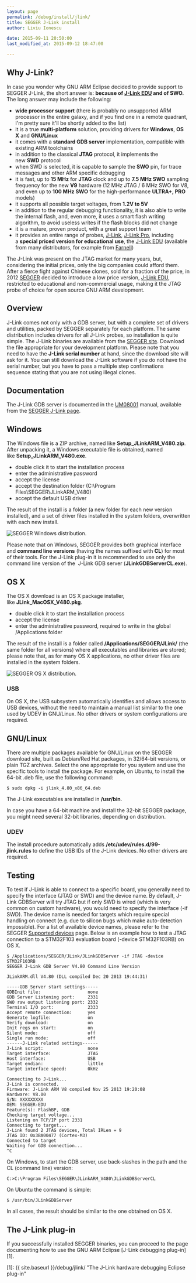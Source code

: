```yaml
---
layout: page
permalink: /debug/install/jlink/
title: SEGGER J-Link install
author: Liviu Ionescu

date: 2015-09-11 20:50:00
last_modified_at: 2015-09-12 18:47:00

---
```


## Why J-Link?

In case you wonder why GNU ARM Eclipse decided to provide support to SEGGER J-Link, the short answer is: **because of [J-Link EDU](http://www.segger.com/j-link-edu.html) and of SWO.** The long answer may include the following:

* **wide processor support** (there is probably no unsupported ARM processor in the entire galaxy, and if you find one in a remote quadrant, I'm pretty sure it'll be shortly added to the list)
* it is a true **multi-platform** solution, providing drivers for **Windows**, **OS X** and **GNU/Linux**
* it comes with a **standard GDB server** implementation, compatible with existing ARM toolchains
* in addition to the classical **JTAG** protocol, it implements the new **SWD** protocol
* when SWD is selected, it is capable to sample the **SWO** pin, for trace messages and other ARM specific debugging
* it is fast, up to **15 MHz** for **JTAG** clock and up to **7.5 MHz SWO** sampling frequency for the new **V9** hardware (12 MHz JTAG / 6 MHz SWO for V8, and even up to **100 MHz SWO** for the high-performance **ULTRA+, PRO** models)
* it supports all possible target voltages, from **1.2V to 5V**
* in addition to the regular debugging functionality, it is also able to write the internal flash, and, even more, it uses a smart flash writing algorithm, to avoid useless writes if the flash blocks did not change
* it is a mature, proven product, with a great support team
* it provides an entire range of probes, [J-Link](http://www.segger.com/jlink_base.html), [J-Link Pro](http://www.segger.com/jlink-pro.html), including a **special priced version for educational use**, the [J-Link EDU](http://www.segger.com/j-link-edu.html) (available from many distributors, for example from [Farnell](http://uk.farnell.com/segger/8-08-90-j-link-edu/jtag-emulator-j-link-edu-usb/dp/2098545))

The J-Link was present on the JTAG market for many years, but, considering the initial prices, only the big companies could afford them. After a fierce fight against Chinese clones, sold for a fraction of the price, in 2012 [SEGGER](http://www.segger.com/) decided to introduce a low price version, [J-Link EDU](http://www.segger.com/j-link-edu.html), restricted to educational and non-commercial usage, making it the JTAG probe of choice for open source GNU ARM development.

## Overview

J-Link comes not only with a GDB server, but with a complete set of drivers and utilities, packed by SEGGER separately for each platform. The same distribution includes drivers for all J-Link probes, so installation is quite simple. The J-Link binaries are available from the [SEGGER site](http://www.segger.com/jlink-software.html). Download the file appropriate for your development platform. Please note that you need to have the **J-Link serial number** at hand, since the download site will ask for it. You can still download the J-Link software if you do not have the serial number, but you have to pass a multiple step confirmations sequence stating that you are not using illegal clones.

## Documentation

The J-Link GDB server is documented in the [UM08001](https://www.segger.com/admin/uploads/productDocs/UM08001_JLink.pdf) manual, available from the [SEGGER J-Link page](http://www.segger.com/jlink-software.html).

## Windows

The Windows file is a ZIP archive, named like **Setup\_JLinkARM\_V480.zip**. After unpacking it, a Windows executable file is obtained, named like **Setup\_JLinkARM\_V480.exe**.

* double click it to start the installation process
* enter the administrative password
* accept the license
* accept the destination folder (C:\Program Files\SEGGER\JLinkARM_V480)
* accept the default USB driver

The result of the install is a folder (a new folder for each new version installed), and a set of driver files installed in the system folders, overwritten with each new install.

![SEGGER Windows distribution.](http://gnuarmeclipse.livius.net/blog/wp-content/uploads/2014/01/Segger-win.png)


Please note that on Windows, SEGGER provides both graphical interface and **command line versions** (having the names suffixed with **CL**) for most of their tools. For the J-Link plug-in it is recommended to use only the command line version of the  J-Link GDB server (**JLinkGDBServerCL.exe**).

## OS X

The OS X download is an OS X package installer, like **JLink\_MacOSX\_V480.pkg**.

* double click it to start the installation process
* accept the license
* enter the administrative password, required to write in the global /Applications folder

The result of the install is a folder called **/Applications/SEGGER/JLink/** (the same folder for all versions) where all executables and libraries are stored; please note that, as for many OS X applications, no other driver files are installed in the system folders.

![SEGGER OS X distribution.](http://gnuarmeclipse.livius.net/blog/wp-content/uploads/2014/01/Segger-OSX.png)


### USB

On OS X, the USB subsystem automatically identifies and allows access to USB devices, without the need to maintain a manual list similar to the one used by UDEV in GNU/Linux. No other drivers or system configurations are required.

## GNU/Linux

There are multiple packages available for GNU/Linux on the SEGGER download site, built as Debian/Red Hat packages, in 32/64-bit versions, or plain TGZ archives. Select the one appropriate for you system and use the specific tools to install the package. For example, on Ubuntu, to install the 64-bit .deb file, use the following command:

	$ sudo dpkg -i jlink_4.80_x86_64.deb

The J-Link executables are installed in **/usr/bin**.

In case you have a 64-bit machine and install the 32-bit SEGGER package, you might need several 32-bit libraries, depending on distribution.

### UDEV

The install procedure automatically adds **/etc/udev/rules.d/99-jlink.rules** to define the USB IDs of the J-Link devices. No other drivers are required.

## Testing

To test if J-Link is able to connect to a specific board, you generally need to specify the interface (JTAG or SWD) and the device name. By default, J-Link GDBServer will try JTAG but if only SWD is wired (which is very common on custom hardware), you would need to specify the interface (-if SWD). The device name is needed for targets which require special handling on connect (e.g. due to silicon bugs which make auto-detection impossible). For a list of available device names, please refer to the SEGGER [Supported devices](http://www.segger.com/jlink_supported_devices.html) page. Below is an example how to test a JTAG connection to a STM32F103 evaluation board (-device STM32F103RB) on OS X.

	$ /Applications/SEGGER/JLink/JLinkGDBServer -if JTAG -device STM32F103RB
	SEGGER J-Link GDB Server V4.80 Command Line Version

	JLinkARM.dll V4.80 (DLL compiled Dec 20 2013 19:44:31)

	-----GDB Server start settings-----
	GDBInit file:                  none
	GDB Server Listening port:     2331
	SWO raw output listening port: 2332
	Terminal I/O port:             2333
	Accept remote connection:      yes
	Generate logfile:              on
	Verify download:               on
	Init regs on start:            on
	Silent mode:                   off
	Single run mode:               off
	------J-Link related settings------
	J-Link script:                 none
	Target interface:              JTAG
	Host interface:                USB
	Target endian:                 little
	Target interface speed:        0kHz

	Connecting to J-Link...
	J-Link is connected.
	Firmware: J-Link ARM V8 compiled Nov 25 2013 19:20:08
	Hardware: V8.00
	S/N: XXXXXXXXX
	OEM: SEGGER-EDU
	Feature(s): FlashBP, GDB
	Checking target voltage...
	Listening on TCP/IP port 2331
	Connecting to target...
	J-Link found 2 JTAG devices, Total IRLen = 9
	JTAG ID: 0x3BA00477 (Cortex-M3)
	Connected to target
	Waiting for GDB connection...
	^C

On Windows, to start the GDB server, use back-slashes in the path and the CL (command line) version:


	C:>C:\Program Files\SEGGER\JLinkARM_V480\JLinkGDBServerCL


On Ubuntu the command is simple:


	$ /usr/bin/JLinkGDBServer


In all cases, the result should be similar to the one obtained on OS X.

## The J-Link plug-in

If you successfully installed SEGGER binaries, you can proceed to the page documenting how to use the GNU ARM Eclipse [J-Link debugging plug-in][1].

 [1]: {{ site.baseurl }}/debug/jlink/ "The J-Link hardware debugging Eclipse plug-in"


